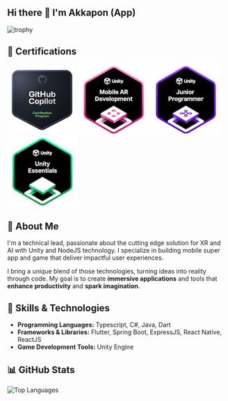 ## Hi there 👋  I'm Akkapon (App)

![trophy](https://github-profile-trophy.vercel.app/?username=xsodus)

## 🏅 Certifications

![Github Copilot](./images/github-copilot.png)
![Unity AR Dev](./images/unity-mobile-ar-development.png)
![Unity JR Programmer](./images/unity-junior-programmer.png)
![Unity Essentials](./images/unity-essentials-pathway.png)


## 🚀 About Me  
I'm a technical lead, passionate about the cutting edge solution for XR and AI with Unity and NodeJS technology. I specialize in building mobile super app and game that deliver impactful user experiences.  

I bring a unique blend of those technologies, turning ideas into reality through code. My goal is to create **immersive applications** and tools that **enhance productivity** and **spark imagination**.  

## 🔧 Skills & Technologies  

- **Programming Languages:** Typescript, C#, Java, Dart
- **Frameworks & Libraries:** Flutter, Spring Boot, ExpressJS, React Native, ReactJS
- **Game Development Tools:** Unity Engine 
  
## 📊 GitHub Stats  

![Top Languages](https://github-readme-stats.vercel.app/api/top-langs/?username=xsodus&layout=compact&theme=radical)  




